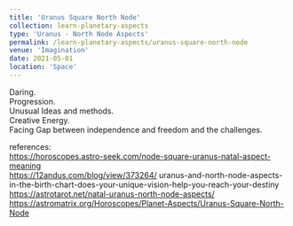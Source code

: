 ```yaml
---
title: 'Uranus Square North Node'
collection: learn-planetary-aspects
type: 'Uranus - North Node Aspects'
permalink: /learn-planetary-aspects/uranus-square-north-node
venue: 'Imagination'
date: 2021-05-01
location: 'Space'
---
```


Daring.  
Progression.  
Unusual Ideas and methods.  
Creative Energy.  
Facing Gap between independence and freedom and the challenges.

references:  
https://horoscopes.astro-seek.com/node-square-uranus-natal-aspect-meaning  
https://12andus.com/blog/view/373264/ uranus-and-north-node-aspects-in-the-birth-chart-does-your-unique-vision-help-you-reach-your-destiny  
https://astrotarot.net/natal-uranus-north-node-aspects/  
https://astromatrix.org/Horoscopes/Planet-Aspects/Uranus-Square-North-Node
